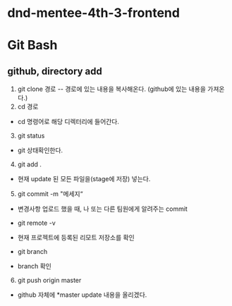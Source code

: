 # dnd-mentee-4th-3-frontend

# Git Bash

## github, directory add
1) git clone 경로
-- 경로에 있는 내용을 복사해온다. (github에 있는 내용을 가져온다.)
2) cd 경로
- cd 명령어로 해당 디렉터리에 들어간다.
3) git status
- git 상태확인한다.
4) git add .
- 현재 update 된 모든 파일을(stage에 저장) 넣는다.
5) git commit -m "메세지“
- 변경사항 업로드 했을 때, 나 또는 다른 팀원에게 알려주는 commit
* git remote -v
- 현재 프로젝트에 등록된 리모트 저장소를 확인
* git branch
- branch 확인
6) git push origin master
- github 자체에 *master update 내용을 올리겠다.

